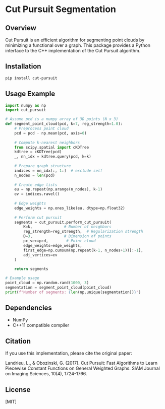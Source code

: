 # Cut Pursuit Segmentation

## Overview

Cut Pursuit is an efficient algorithm for segmenting point clouds by minimizing a functional over a graph. This package provides a Python interface to the C++ implementation of the Cut Pursuit algorithm.

## Installation

```bash
pip install cut-pursuit
```

## Usage Example

```python
import numpy as np
import cut_pursuit

# Assume pcd is a numpy array of 3D points (N x 3)
def segment_point_cloud(pcd, k=7, reg_strength=1.0):
    # Preprocess point cloud 
    pcd = pcd - np.mean(pcd, axis=0)
    
    # Compute k-nearest neighbors
    from scipy.spatial import cKDTree
    kdtree = cKDTree(pcd)
    _, nn_idx = kdtree.query(pcd, k=k)
    
    # Prepare graph structure
    indices = nn_idx[:, 1:]  # exclude self
    n_nodes = len(pcd)
    
    # Create edge lists
    eu = np.repeat(np.arange(n_nodes), k-1)
    ev = indices.ravel()
    
    # Edge weights 
    edge_weights = np.ones_like(eu, dtype=np.float32)
    
    # Perform cut pursuit
    segments = cut_pursuit.perform_cut_pursuit(
        K=k,              # Number of neighbors
        reg_strength=reg_strength,  # Regularization strength
        D=3,              # Dimension of points
        pc_vec=pcd,        # Point cloud 
        edge_weights=edge_weights,
        first_edge=np.cumsum(np.repeat(k-1, n_nodes+1))[:-1],
        adj_vertices=ev
    )
    
    return segments

# Example usage
point_cloud = np.random.rand(1000, 3)
segmentation = segment_point_cloud(point_cloud)
print(f"Number of segments: {len(np.unique(segmentation))}")
```

## Dependencies

- NumPy
- C++11 compatible compiler

## Citation

If you use this implementation, please cite the original paper:

Landrieu, L., & Obozinski, G. (2017). Cut Pursuit: Fast Algorithms to Learn Piecewise Constant Functions on General Weighted Graphs. SIAM Journal on Imaging Sciences, 10(4), 1724-1766.

## License

[MIT]

